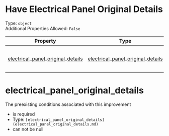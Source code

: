 
Have Electrical Panel Original Details
======================================
  
Type: `object`  
Additional Properties Allowed: `False`  
  

|Property|Type|Required|Nullable|Format|Title|
| :---: | :---: | :---: | :---: | :---: | :---: |
|[electrical_panel_original_details](#electrical_panel_original_details)|[electrical_panel_original_details](electrical_panel_original_details.md)|:white_check_mark:|False||Electrical Panel Original Details|

electrical_panel_original_details
=================================
  
The preexisting conditions associated with this improvement  
  

- is required
- Type: `[electrical_panel_original_details](electrical_panel_original_details.md)`
- can not be null
  
